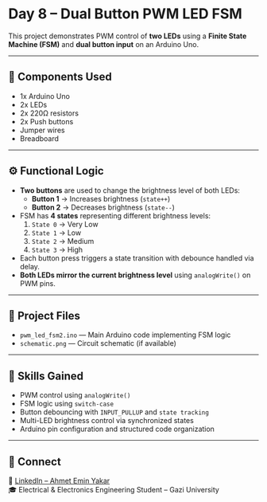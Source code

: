 # Day 8 – Dual Button PWM LED FSM

This project demonstrates PWM control of **two LEDs** using a **Finite State Machine (FSM)** and **dual button input** on an Arduino Uno.

---

## 🧩 Components Used
- 1x Arduino Uno  
- 2x LEDs  
- 2x 220Ω resistors  
- 2x Push buttons  
- Jumper wires  
- Breadboard  

---

## ⚙️ Functional Logic

- **Two buttons** are used to change the brightness level of both LEDs:
  - **Button 1** → Increases brightness (`state++`)
  - **Button 2** → Decreases brightness (`state--`)
- FSM has **4 states** representing different brightness levels:
  1. `State 0` → Very Low  
  2. `State 1` → Low  
  3. `State 2` → Medium  
  4. `State 3` → High  
- Each button press triggers a state transition with debounce handled via delay.
- **Both LEDs mirror the current brightness level** using `analogWrite()` on PWM pins.

---

## 💾 Project Files
- `pwm_led_fsm2.ino` — Main Arduino code implementing FSM logic  
- `schematic.png` — Circuit schematic (if available)  

---

## 🧠 Skills Gained
- PWM control using `analogWrite()`  
- FSM logic using `switch-case`  
- Button debouncing with `INPUT_PULLUP` and `state tracking`  
- Multi-LED brightness control via synchronized states  
- Arduino pin configuration and structured code organization  

---

## 🔗 Connect
📌 [LinkedIn – Ahmet Emin Yakar](https://www.linkedin.com/in/ahmet-emin-yakar-bbb6732a6)  
🎓 Electrical & Electronics Engineering Student – Gazi University  
